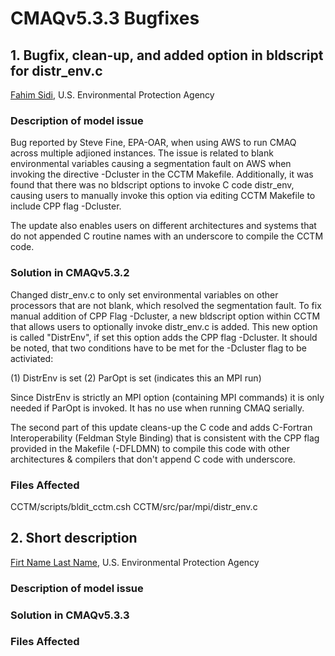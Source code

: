 # CMAQv5.3.3 Bugfixes

## 1. Bugfix, clean-up, and added option in bldscript for distr_env.c
[Fahim Sidi](mailto:sidi.fahim@epa.gov), U.S. Environmental Protection Agency

### Description of model issue

Bug reported by Steve Fine, EPA-OAR, when using AWS to run CMAQ across multiple adjioned instances. The issue is related to blank environmental variables causing a segmentation fault on AWS when invoking the directive -Dcluster in the CCTM Makefile. Additionally, it was found that there was no bldscript options to invoke C code distr_env, causing users to manually invoke this option via editing CCTM Makefile to include CPP flag -Dcluster. 

The update also enables users on different architectures and systems that do not appended C routine names with an underscore to compile the CCTM code.

### Solution in CMAQv5.3.2

Changed distr_env.c to only set environmental variables on other processors that are not blank, which resolved the segmentation fault. To fix manual addition of CPP Flag -Dcluster, a new bldscript option within CCTM that allows users to optionally invoke distr_env.c is added. This new option is called "DistrEnv", if set this option adds the CPP flag -Dcluster. It should be noted, that two conditions have to be met for the -Dcluster flag to be activiated:

(1) DistrEnv is set
(2) ParOpt is set (indicates this an MPI run)

Since DistrEnv is strictly an MPI option (containing MPI commands) it is only needed if ParOpt is invoked. It has no use when running CMAQ serially.

The second part of this update cleans-up the C code and adds C-Fortran Interoperability (Feldman Style Binding) that is consistent with the CPP flag provided in the Makefile (-DFLDMN) to compile this code with other architectures & compilers that don't append C code with underscore.  

### Files Affected 
CCTM/scripts/bldit_cctm.csh
CCTM/src/par/mpi/distr_env.c


## 2. Short description
[Firt Name Last Name](mailto:last.first@epa.gov), U.S. Environmental Protection Agency

### Description of model issue


### Solution in CMAQv5.3.3


### Files Affected 
